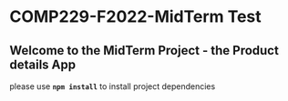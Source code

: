 # COMP229-F2022-MidTerm Test

## Welcome to the MidTerm Project - the Product details App

please use **`npm install`** to install project dependencies
